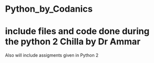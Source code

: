 # Python_by_Codanics
# include files and code done during the python 2 Chilla by Dr Ammar
Also will include assigments given in Python 2
